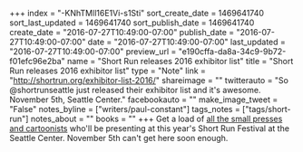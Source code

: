 +++
index = "-KNhTMll16E1Vi-s1Sti"
sort_create_date = 1469641740
sort_last_updated = 1469641740
sort_publish_date = 1469641740
create_date = "2016-07-27T10:49:00-07:00"
publish_date = "2016-07-27T10:49:00-07:00"
date = "2016-07-27T10:49:00-07:00"
last_updated = "2016-07-27T10:49:00-07:00"
preview_url = "e190cffa-da8a-34c9-9b72-f01efc96e2ba"
name = "Short Run releases 2016 exhibitor list"
title = "Short Run releases 2016 exhibitor list"
type = "Note"
link = "http://shortrun.org/exhibitor-list-2016/"
shareimage = ""
twitterauto = "So @shortrunseattle just released their exhibitor list and it's awesome. November 5th, Seattle Center."
facebookauto = ""
make_image_tweet = "False"
notes_byline = ["writers/paul-constant"]
tags_notes = ["tags/short-run"]
notes_about = ""
books = ""
+++
Get a load of [all the small presses and cartoonists](http://shortrun.org/exhibitor-list-2016/) who'll be presenting at this year's Short Run Festival at the Seattle Center. November 5th can't get here soon enough.